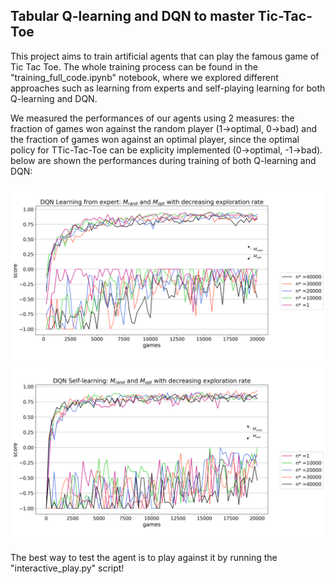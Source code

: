 ## Tabular Q-learning and DQN to master Tic-Tac-Toe
This project aims to train artificial agents that can play the famous game of Tic Tac Toe. The whole training process can be found in the "training_full_code.ipynb"
notebook, where we explored different approaches such as learning from experts and self-playing learning for both Q-learning and DQN. 

We measured the performances of our agents using 2 measures: the fraction of games won against the random player (1->optimal, 0->bad) and the fraction of games won
against an optimal player, since the optimal policy for TTic-Tac-Toe can be explicity implemented (0->optimal, -1->bad). below are shown the performances during training
of both Q-learning and DQN:

![image](https://github.com/tomcastigl/RL_Tic_Tac_toe/blob/master/imgs/q13.png)
![image](https://github.com/tomcastigl/RL_Tic_Tac_toe/blob/master/imgs/q17.png)

The best way to test the agent is to play against it by running the "interactive_play.py" script!
